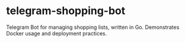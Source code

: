 # telegram-shopping-bot
Telegram Bot for managing shopping lists, written in Go. Demonstrates Docker usage and deployment practices.
